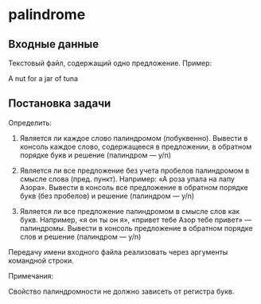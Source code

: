 # palindrome
## Входные данные
Текстовый файл, содержащий одно предложение. Пример:

A nut for a jar of tuna
## Постановка задачи
Определить:

1) Является ли каждое слово палиндромом (побуквенно).
Вывести в консоль каждое слово, содержащееся в предложении, в обратном порядке букв и решение (палиндром — y/n)

2) Является ли все предложение без учета пробелов палиндромом в смысле слова (пред. пункт). Например: «А роза упала на лапу Азора».
Вывести в консоль все предложение в обратном порядке букв (без пробелов) и решение (палиндром — y/n)

3) Является ли все предложение палиндромом в смысле слов как букв. Например, «я он ты он я», «привет тебе Азор тебе привет» — палиндромы.
Вывести в консоль предложение в обратном порядке слов и решение (палиндром — y/n)

Передачу имени входного файла реализовать через аргументы командной строки.

Примечания:

Свойство палиндромности не должно зависеть от регистра букв.
